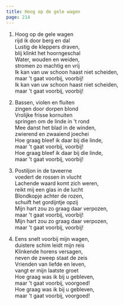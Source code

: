 ```yaml
---
title: Hoog op de gele wagen
page: 214
---  
```



1. Hoog op de gele wagen  
rijd ik door berg en dal  
Lustig de kleppers draven,  
blij klinkt het hoorngeschal  
Water, wouden en weiden,  
stromen zo machtig en vrij  
Ik kan van uw schoon haast niet scheiden,  
maar 't gaat voorbij, voorbij!  
Ik kan van uw schoon haast niet scheiden,  
maar 't gaat voorbij, voorbij!  


2. Bassen, violen en fluiten  
zingen door dorpen blond  
Vrolijke frisse kornuiten  
springen om de linde in 't rond  
Mee danst het blad in de winden,  
zwierend en zwaaiend joechei  
Hoe graag bleef ik daar bij die linde,  
maar 't gaat voorbij, voorbij!  
Hoe graag bleef ik daar bij die linde,  
maar 't gaat voorbij, voorbij!  


3. Postiljon in de taveerne  
voedert de rossen in vlucht  
Lachende waard komt zich weren,  
reikt mij een glas in de lucht  
Blondkopje achter de rozen,  
schuift het gordijntje opzij  
Mijn hart zou zo graag daar verpozen,  
maar 't gaat voorbij, voorbij!  
Mijn hart zou zo graag daar verpozen,  
maar 't gaat voorbij, voorbij!  


4. Eens snelt voorbij mijn wagen,  
duistere schim leidt mijn reis  
Klinkende horens versagen,  
neven de zweep staat de zeis  
Vrienden van liefde en leven,  
vangt er mijn laatste groet  
Hoe graag was ik bij u gebleven,  
maar 't gaat voorbij, voorgoed!  
Hoe graag was ik bij u gebleven,  
maar 't gaat voorbij, voorgoed!  